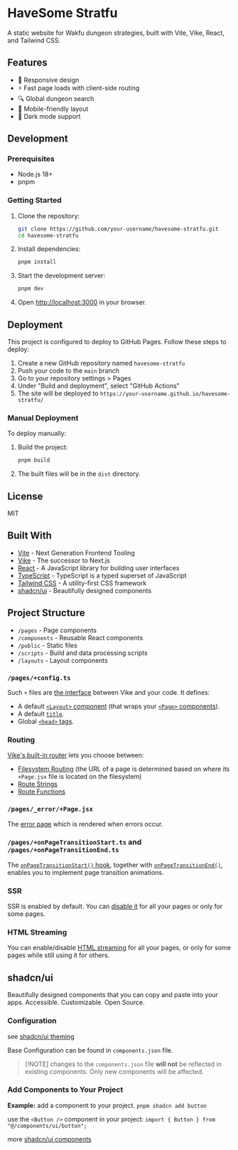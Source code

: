# HaveSome Stratfu

A static website for Wakfu dungeon strategies, built with Vite, Vike, React, and Tailwind CSS.

## Features

- 📱 Responsive design
- ⚡ Fast page loads with client-side routing
- 🔍 Global dungeon search
- 📱 Mobile-friendly layout
- 🎨 Dark mode support

## Development

### Prerequisites

- Node.js 18+
- pnpm

### Getting Started

1. Clone the repository:
   ```bash
   git clone https://github.com/your-username/havesome-stratfu.git
   cd havesome-stratfu
   ```

2. Install dependencies:
   ```bash
   pnpm install
   ```

3. Start the development server:
   ```bash
   pnpm dev
   ```

4. Open [http://localhost:3000](http://localhost:3000) in your browser.

## Deployment

This project is configured to deploy to GitHub Pages. Follow these steps to deploy:

1. Create a new GitHub repository named `havesome-stratfu`
2. Push your code to the `main` branch
3. Go to your repository settings > Pages
4. Under "Build and deployment", select "GitHub Actions"
5. The site will be deployed to `https://your-username.github.io/havesome-stratfu/`

### Manual Deployment

To deploy manually:

1. Build the project:
   ```bash
   pnpm build
   ```

2. The built files will be in the `dist` directory.

## License

MIT

## Built With

- [Vite](https://vitejs.dev/) - Next Generation Frontend Tooling
- [Vike](https://vike.dev/) - The successor to Next.js
- [React](https://reactjs.org/) - A JavaScript library for building user interfaces
- [TypeScript](https://www.typescriptlang.org/) - TypeScript is a typed superset of JavaScript
- [Tailwind CSS](https://tailwindcss.com/) - A utility-first CSS framework
- [shadcn/ui](https://ui.shadcn.com/) - Beautifully designed components

## Project Structure

- `/pages` - Page components
- `/components` - Reusable React components
- `/public` - Static files
- `/scripts` - Build and data processing scripts
- `/layouts` - Layout components

### `/pages/+config.ts`

Such `+` files are [the interface](https://vike.dev/config) between Vike and your code. It defines:

* A default [`<Layout>` component](https://vike.dev/Layout) (that wraps your [`<Page>` components](https://vike.dev/Page)).
* A default [`title`](https://vike.dev/title).
* Global [`<head>` tags](https://vike.dev/head-tags).

### Routing

[Vike's built-in router](https://vike.dev/routing) lets you choose between:

* [Filesystem Routing](https://vike.dev/filesystem-routing) (the URL of a page is determined based on where its `+Page.jsx` file is located on the filesystem)
* [Route Strings](https://vike.dev/route-string)
* [Route Functions](https://vike.dev/route-function)

### `/pages/_error/+Page.jsx`

The [error page](https://vike.dev/error-page) which is rendered when errors occur.

### `/pages/+onPageTransitionStart.ts` and `/pages/+onPageTransitionEnd.ts`

The [`onPageTransitionStart()` hook](https://vike.dev/onPageTransitionStart), together with [`onPageTransitionEnd()`](https://vike.dev/onPageTransitionEnd), enables you to implement page transition animations.

### SSR

SSR is enabled by default. You can [disable it](https://vike.dev/ssr) for all your pages or only for some pages.

### HTML Streaming

You can enable/disable [HTML streaming](https://vike.dev/stream) for all your pages, or only for some pages while still using it for others.

## shadcn/ui

Beautifully designed components that you can copy and paste into your apps. Accessible. Customizable. Open Source.

### Configuration

see [shadcn/ui theming](https://ui.shadcn.com/docs/theming)

Base Configuration can be found in `components.json` file.

> \[!NOTE]
> changes to the `components.json` file **will not** be reflected in existing components. Only new components will be affected.

### Add Components to Your Project

**Example:** add a component to your project.
`pnpm shadcn add button`

use the `<Button />` component in your project:
`import { Button } from "@/components/ui/button";`

more [shadcn/ui components](https://ui.shadcn.com/docs/components/accordion)

